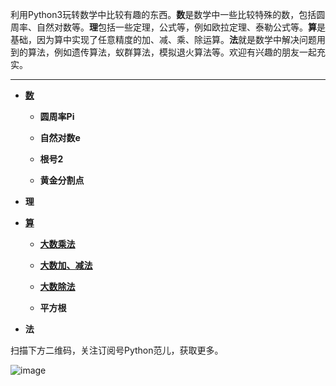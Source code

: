 利用Python3玩转数学中比较有趣的东西。**数**是数学中一些比较特殊的数，包括圆周率、自然对数等。**理**包括一些定理，公式等，例如欧拉定理、泰勒公式等。**算**是基础，因为算中实现了任意精度的加、减、乘、除运算。**法**就是数学中解决问题用到的算法，例如遗传算法，蚁群算法，模拟退火算法等。欢迎有兴趣的朋友一起充实。

--------

* **[数](https://github.com/Anfany/Playing_Math_with_Python3/tree/master/number)**

  + **圆周率Pi**
  
  + **自然对数e**
  
  + **根号2**
  
  + **黄金分割点**

* **理**



* **[算](https://github.com/Anfany/Playing_Math_with_Python3/tree/master/computer)**

   + **[大数乘法](https://github.com/Anfany/Playing_Math_with_Python3/blob/master/computer/big_number_product.py)**
   
   + **[大数加、减法](https://github.com/Anfany/Playing_Math_with_Python3/blob/master/computer/big_number_sub_add.py)**
   
   + **[大数除法](https://github.com/Anfany/Playing_Math_with_Python3/blob/master/computer/big_number_division.py)**
   

   
   

   + **平方根**

* **法**


扫描下方二维码，关注订阅号Python范儿，获取更多。

![image](https://github.com/Anfany/Machine-Learning-for-Beginner-by-Python3/blob/master/pythonfan_anfany.jpg)
